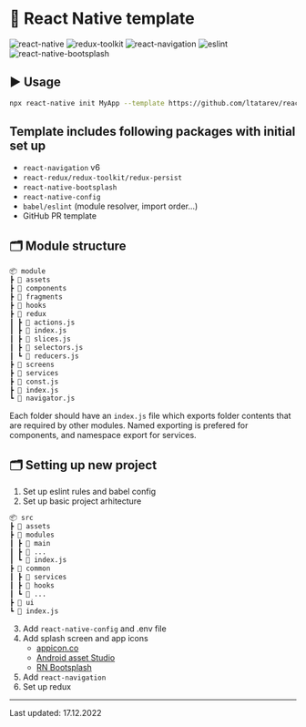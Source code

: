 # 🥡 React Native template

![react-native](https://user-images.githubusercontent.com/38048916/208271632-ae3887ee-0937-4985-b595-99dd78fa09dd.svg)
![redux-toolkit](https://user-images.githubusercontent.com/38048916/208271635-a6df4bda-d330-40dc-b6a1-e198bb51db8b.svg)
![react-navigation](https://user-images.githubusercontent.com/38048916/208271634-f788eb72-ca75-4c64-9c8f-adb9bbec9bd8.svg)
![eslint](https://user-images.githubusercontent.com/38048916/208271636-204c0b57-9e3c-4fa5-8743-dd4a5cb83011.svg)
![react-native-bootsplash](https://user-images.githubusercontent.com/38048916/208271633-3d511c5b-1cc3-4254-bc7a-4e5b9c416723.svg)

## :arrow_forward: Usage

```sh
npx react-native init MyApp --template https://github.com/ltatarev/react-native-template.git
```

## Template includes following packages with initial set up

- `react-navigation` v6
- `react-redux/redux-toolkit/redux-persist`
- `react-native-bootsplash`
- `react-native-config`
- `babel/eslint` (module resolver, import order...)
- GitHub PR template

## 🗂 Module structure

```md
📦 module
┣ 📂 assets
┣ 📂 components
┣ 📂 fragments
┣ 📂 hooks
┣ 📂 redux
┃ ┣ 📜 actions.js
┃ ┣ 📜 index.js
┃ ┣ 📜 slices.js
┃ ┣ 📜 selectors.js
┃ ┗ 📜 reducers.js
┣ 📂 screens
┣ 📂 services
┣ 📜 const.js
┣ 📜 index.js
┗ 📜 navigator.js
```

Each folder should have an `index.js` file which exports folder contents that are required by other modules.
Named exporting is prefered for components, and namespace export for services.

## 🗂 Setting up new project

1. Set up eslint rules and babel config
2. Set up basic project arhitecture

```md
📦 src
┣ 📂 assets
┣ 📂 modules
┃ ┣ 📂 main
┃ ┣ 📂 ...
┃ ┗ 📜 index.js
┣ 📂 common
┃ ┣ 📂 services
┃ ┣ 📂 hooks
┃ ┗ 📂 ...
┣ 📂 ui
┗ 📜 index.js
```

3. Add `react-native-config` and .env file
4. Add splash screen and app icons
   - [appicon.co](https://appicon.co/)
   - [Android asset Studio](https://romannurik.github.io/AndroidAssetStudio/icons-launcher.html)
   - [RN Bootsplash](https://github.com/zoontek/react-native-bootsplash)
5. Add `react-navigation`
6. Set up redux

---

Last updated: 17.12.2022
